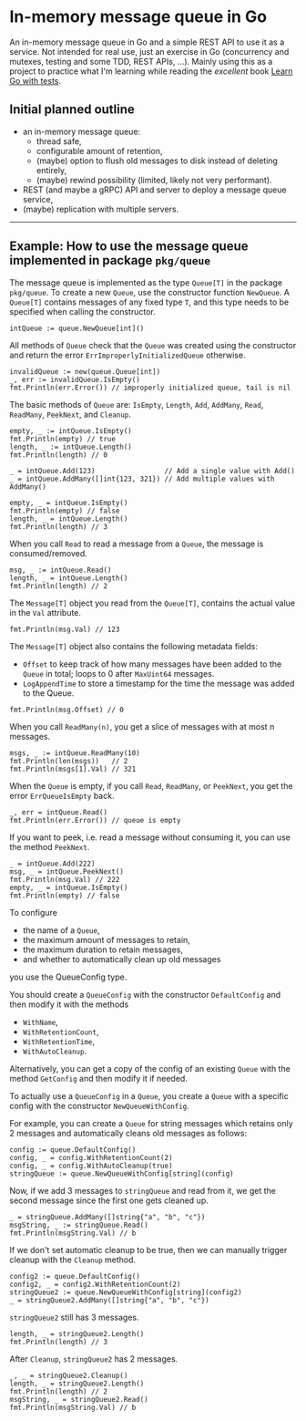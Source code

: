 # In-memory message queue in Go

An in-memory message queue in Go and a simple REST API to use it as a service. Not intended for real use, just an exercise in Go (concurrency and mutexes, testing and some TDD, REST APIs, ...). Mainly using this as a project to practice what I'm learning while reading the _excellent_ book [Learn Go with tests](https://quii.gitbook.io/learn-go-with-tests).

## Initial planned outline
- an in-memory message queue:
    - thread safe,
    - configurable amount of retention,
    - (maybe) option to flush old messages to disk instead of deleting entirely,
    - (maybe) rewind possibility (limited, likely not very performant).
- REST (and maybe a gRPC) API and server to deploy a message queue service,
- (maybe) replication with multiple servers.

---

## Example: How to use the message queue implemented in package `pkg/queue`

The message queue is implemented as the type `Queue[T]` in the package `pkg/queue`. To create a new `Queue`, use the constructor function `NewQueue`. A `Queue[T]` contains messages of any fixed type `T`, and this type needs to be specified when calling the constructor.
```
intQueue := queue.NewQueue[int]()
```
All methods of `Queue` check that the `Queue` was created using the constructor and return the error `ErrImproperlyInitializedQueue` otherwise.
```
invalidQueue := new(queue.Queue[int])
_, err := invalidQueue.IsEmpty()
fmt.Println(err.Error()) // improperly initialized queue, tail is nil
```
The basic methods of `Queue` are: `IsEmpty`, `Length`, `Add`, `AddMany`, `Read`, `ReadMany`, `PeekNext`, and `Cleanup`.
```
empty, _ := intQueue.IsEmpty()
fmt.Println(empty) // true
length, _ := intQueue.Length()
fmt.Println(length) // 0

_ = intQueue.Add(123)                 // Add a single value with Add()
_ = intQueue.AddMany([]int{123, 321}) // Add multiple values with AddMany()

empty, _ = intQueue.IsEmpty()
fmt.Println(empty) // false
length, _ = intQueue.Length()
fmt.Println(length) // 3
```
When you call `Read` to read a message from a `Queue`, the message is consumed/removed.
```
msg, _ := intQueue.Read()
length, _ = intQueue.Length()
fmt.Println(length) // 2
```
The `Message[T]` object you read from the `Queue[T]`, contains the actual value in the `Val` attribute.
```
fmt.Println(msg.Val) // 123
```
The `Message[T]` object also contains the following metadata fields:
  - `Offset` to keep track of how many messages have been added to the `Queue` in total; loops to 0 after `MaxUint64` messages.
  - `LogAppendTime` to store a timestamp for the time the message was added to the Queue.
```
fmt.Println(msg.Offset) // 0
```
When you call `ReadMany(n)`, you get a slice of messages with at most n messages.
```
msgs, _ := intQueue.ReadMany(10)
fmt.Println(len(msgs))   // 2
fmt.Println(msgs[1].Val) // 321
```
When the `Queue` is empty, if you call `Read`, `ReadMany`, or `PeekNext`, you get the error `ErrQueueIsEmpty` back.
```
_, err = intQueue.Read()
fmt.Println(err.Error()) // queue is empty
```
If you want to peek, i.e. read a message without consuming it, you can use the method `PeekNext`.
```
_ = intQueue.Add(222)
msg, _ = intQueue.PeekNext()
fmt.Println(msg.Val) // 222
empty, _ = intQueue.IsEmpty()
fmt.Println(empty) // false
```
To configure
  - the name of a `Queue`,
  - the maximum amount of messages to retain,
  - the maximum duration to retain messages,
  - and whether to automatically clean up old messages

you use the QueueConfig type.

You should create a `QueueConfig` with the constructor `DefaultConfig` and then modify it with the methods
  - `WithName`,
  - `WithRetentionCount`,
  - `WithRetentionTime`,
  - `WithAutoCleanup`.

Alternatively, you can get a copy of the config of an existing `Queue` with the method `GetConfig` and then modify it if needed.

To actually use a `QueueConfig` in a `Queue`, you create a `Queue` with a specific config with the constructor `NewQueueWithConfig`.

For example, you can create a `Queue` for string messages which retains only 2 messages and automatically cleans old messages as follows:
```
config := queue.DefaultConfig()
config, _ = config.WithRetentionCount(2)
config, _ = config.WithAutoCleanup(true)
stringQueue := queue.NewQueueWithConfig[string](config)
```
Now, if we add 3 messages to `stringQueue` and read from it, we get the second message since the first one gets cleaned up.
```
_ = stringQueue.AddMany([]string{"a", "b", "c"})
msgString, _ := stringQueue.Read()
fmt.Println(msgString.Val) // b
```
If we don't set automatic cleanup to be true, then we can manually trigger cleanup with the `Cleanup` method.
```
config2 := queue.DefaultConfig()
config2, _ = config2.WithRetentionCount(2)
stringQueue2 := queue.NewQueueWithConfig[string](config2)
_ = stringQueue2.AddMany([]string{"a", "b", "c"})
```
`stringQueue2` still has 3 messages.
```
length, _ = stringQueue2.Length()
fmt.Println(length) // 3
```
After `Cleanup`, `stringQueue2` has 2 messages.
```
_, _ = stringQueue2.Cleanup()
length, _ = stringQueue2.Length()
fmt.Println(length) // 2
msgString, _ = stringQueue2.Read()
fmt.Println(msgString.Val) // b
```
